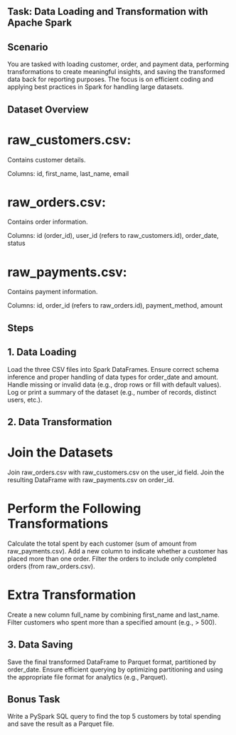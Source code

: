 ## Task: Data Loading and Transformation with Apache Spark

## Scenario
You are tasked with loading customer, order, and payment data, performing transformations to create meaningful insights, and saving the transformed data back for reporting purposes. The focus is on efficient coding and applying best practices in Spark for handling large datasets.

## Dataset Overview
# raw_customers.csv:
Contains customer details.

Columns: id, first_name, last_name, email
# raw_orders.csv:
Contains order information.

Columns: id (order_id), user_id (refers to raw_customers.id), order_date, status
# raw_payments.csv:
Contains payment information.

Columns: id, order_id (refers to raw_orders.id), payment_method, amount

## Steps

## 1. Data Loading
Load the three CSV files into Spark DataFrames.
Ensure correct schema inference and proper handling of data types for order_date and amount.
Handle missing or invalid data (e.g., drop rows or fill with default values).
Log or print a summary of the dataset (e.g., number of records, distinct users, etc.).

## 2. Data Transformation
# Join the Datasets
Join raw_orders.csv with raw_customers.csv on the user_id field.
Join the resulting DataFrame with raw_payments.csv on order_id.

# Perform the Following Transformations
Calculate the total spent by each customer (sum of amount from raw_payments.csv).
Add a new column to indicate whether a customer has placed more than one order.
Filter the orders to include only completed orders (from raw_orders.csv).

# Extra Transformation
Create a new column full_name by combining first_name and last_name.
Filter customers who spent more than a specified amount (e.g., > 500).

## 3. Data Saving
Save the final transformed DataFrame to Parquet format, partitioned by order_date.
Ensure efficient querying by optimizing partitioning and using the appropriate file format for analytics (e.g., Parquet).


## Bonus Task
Write a PySpark SQL query to find the top 5 customers by total spending and save the result as a Parquet file.

